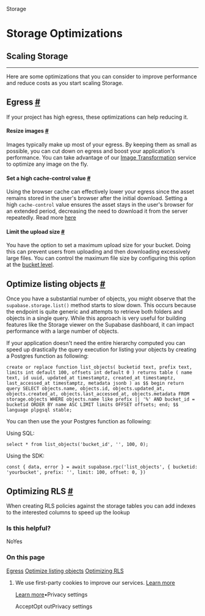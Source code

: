 Storage

# Storage Optimizations

## Scaling Storage

* * *

Here are some optimizations that you can consider to improve performance and reduce costs as you start scaling Storage.

## Egress [\#](https://supabase.com/docs/guides/storage/production/scaling\#egress)

If your project has high egress, these optimizations can help reducing it.

#### Resize images [\#](https://supabase.com/docs/guides/storage/production/scaling\#resize-images)

Images typically make up most of your egress. By keeping them as small as possible, you can cut down on egress and boost your application's performance. You can take advantage of our [Image Transformation](https://supabase.com/docs/guides/storage/serving/image-transformations) service to optimize any image on the fly.

#### Set a high cache-control value [\#](https://supabase.com/docs/guides/storage/production/scaling\#set-a-high-cache-control-value)

Using the browser cache can effectively lower your egress since the asset remains stored in the user's browser after the initial download. Setting a high `cache-control` value ensures the asset stays in the user's browser for an extended period, decreasing the need to download it from the server repeatedly. Read more [here](https://supabase.com/docs/guides/storage/cdn/smart-cdn#cache-duration)

#### Limit the upload size [\#](https://supabase.com/docs/guides/storage/production/scaling\#limit-the-upload-size)

You have the option to set a maximum upload size for your bucket. Doing this can prevent users from uploading and then downloading excessively large files. You can control the maximum file size by configuring this option at the [bucket level](https://supabase.com/docs/guides/storage/buckets/creating-buckets).

## Optimize listing objects [\#](https://supabase.com/docs/guides/storage/production/scaling\#optimize-listing-objects)

Once you have a substantial number of objects, you might observe that the `supabase.storage.list()` method starts to slow down. This occurs because the endpoint is quite generic and attempts to retrieve both folders and objects in a single query. While this approach is very useful for building features like the Storage viewer on the Supabase dashboard, it can impact performance with a large number of objects.

If your application doesn't need the entire hierarchy computed you can speed up drastically the query execution for listing your objects by creating a Postgres function as following:

`
create or replace function list_objects(
    bucketid text,
    prefix text,
    limits int default 100,
    offsets int default 0
) returns table (
    name text,
    id uuid,
    updated_at timestamptz,
    created_at timestamptz,
    last_accessed_at timestamptz,
    metadata jsonb
) as $$
begin
    return query SELECT
        objects.name,
        objects.id,
        objects.updated_at,
        objects.created_at,
        objects.last_accessed_at,
        objects.metadata
    FROM storage.objects
    WHERE objects.name like prefix || '%'
    AND bucket_id = bucketid
    ORDER BY name ASC
    LIMIT limits
    OFFSET offsets;
end;
$$ language plpgsql stable;
`

You can then use the your Postgres function as following:

Using SQL:

`
select * from list_objects('bucket_id', '', 100, 0);
`

Using the SDK:

`
const { data, error } = await supabase.rpc('list_objects', {
bucketid: 'yourbucket',
prefix: '',
limit: 100,
offset: 0,
})
`

## Optimizing RLS [\#](https://supabase.com/docs/guides/storage/production/scaling\#optimizing-rls)

When creating RLS policies against the storage tables you can add indexes to the interested columns to speed up the lookup

### Is this helpful?

NoYes

### On this page

[Egress](https://supabase.com/docs/guides/storage/production/scaling#egress) [Optimize listing objects](https://supabase.com/docs/guides/storage/production/scaling#optimize-listing-objects) [Optimizing RLS](https://supabase.com/docs/guides/storage/production/scaling#optimizing-rls)

1. We use first-party cookies to improve our services. [Learn more](https://supabase.com/privacy#8-cookies-and-similar-technologies-used-on-our-european-services)



   [Learn more](https://supabase.com/privacy#8-cookies-and-similar-technologies-used-on-our-european-services)•Privacy settings





   AcceptOpt outPrivacy settings